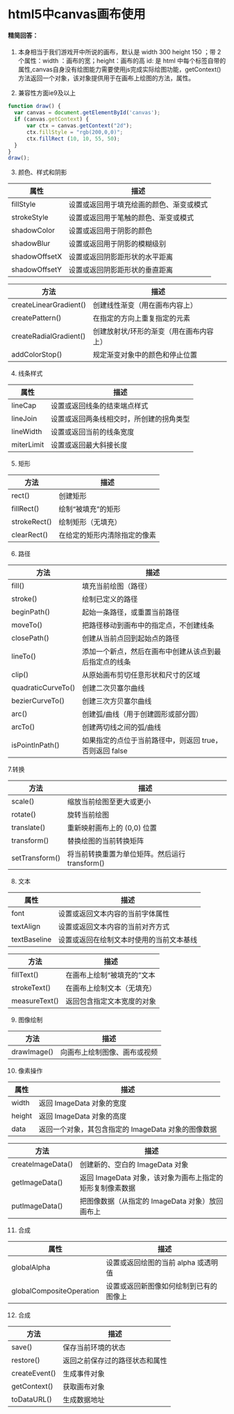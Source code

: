 # html5中canvas画布使用

#### 精简回答：

1. 本身相当于我们游戏开中所说的画布，默认是 width 300 height 150 ；带 2 个属性：width ：画布的宽；height：画布的高 id: 是 html 中每个标签自带的属性,canvas自身没有绘图能力需要使用js完成实际绘图功能，getContext()方法返回一个对象，该对象提供用于在画布上绘图的方法，属性。

2. 兼容性方面ie9及以上

```js
function draw() {
  var canvas = document.getElementById('canvas');
  if (canvas.getContext) {
      var ctx = canvas.getContext("2d");
      ctx.fillStyle = "rgb(200,0,0)";
      ctx.fillRect (10, 10, 55, 50);
  }
}
draw();
```

3. 颜色、样式和阴影

| 属性          | 描述                                     |
| ------------- | ---------------------------------------- |
| fillStyle     | 设置或返回用于填充绘画的颜色、渐变或模式 |
| strokeStyle   | 设置或返回用于笔触的颜色、渐变或模式     |
| shadowColor   | 设置或返回用于阴影的颜色                 |
| shadowBlur    | 设置或返回用于阴影的模糊级别             |
| shadowOffsetX | 设置或返回阴影距形状的水平距离           |
| shadowOffsetY | 设置或返回阴影距形状的垂直距离           |

| 方法                   | 描述                                    |
| ---------------------- | --------------------------------------- |
| createLinearGradient() | 创建线性渐变（用在画布内容上）          |
| createPattern()        | 在指定的方向上重复指定的元素            |
| createRadialGradient() | 创建放射状/环形的渐变（用在画布内容上） |
| addColorStop()         | 规定渐变对象中的颜色和停止位置          |

4. 线条样式

| 属性       | 描述                                     |
| ---------- | ---------------------------------------- |
| lineCap    | 设置或返回线条的结束端点样式             |
| lineJoin   | 设置或返回两条线相交时，所创建的拐角类型 |
| lineWidth  | 设置或返回当前的线条宽度                 |
| miterLimit | 设置或返回最大斜接长度                   |

5. 矩形

| 方法                                                         | 描述                         |
| ------------------------------------------------------------ | ---------------------------- |
| rect()| 创建矩形                     |
| fillRect()| 绘制“被填充”的矩形           |
| strokeRect() | 绘制矩形（无填充）           |
| clearRect()| 在给定的矩形内清除指定的像素 |

6. 路径

| 方法                                                         | 描述                                                    |
| ------------------------------------------------------------ | ------------------------------------------------------- |
| fill()| 填充当前绘图（路径）                                    |
| stroke()| 绘制已定义的路径                                        |
| beginPath()| 起始一条路径，或重置当前路径                            |
| moveTo()| 把路径移动到画布中的指定点，不创建线条                  |
| closePath()| 创建从当前点回到起始点的路径                            |
| lineTo()| 添加一个新点，然后在画布中创建从该点到最后指定点的线条  |
| clip() | 从原始画布剪切任意形状和尺寸的区域                      |
| quadraticCurveTo()| 创建二次贝塞尔曲线                                      |
| bezierCurveTo()| 创建三次方贝塞尔曲线                                    |
| arc() | 创建弧/曲线（用于创建圆形或部分圆）                     |
| arcTo()| 创建两切线之间的弧/曲线                                 |
| isPointInPath() | 如果指定的点位于当前路径中，则返回 true，否则返回 false |

7.转换

| 方法                                                         | 描述                                           |
| ------------------------------------------------------------ | ---------------------------------------------- |
| scale()| 缩放当前绘图至更大或更小                       |
| rotate() | 旋转当前绘图                                   |
| translate()| 重新映射画布上的 (0,0) 位置                    |
| transform()| 替换绘图的当前转换矩阵                         |
| setTransform() | 将当前转换重置为单位矩阵。然后运行 transform() |

8. 文本

| 属性                                                         | 描述                                     |
| ------------------------------------------------------------ | ---------------------------------------- |
| font| 设置或返回文本内容的当前字体属性         |
| textAlign | 设置或返回文本内容的当前对齐方式         |
| textBaseline | 设置或返回在绘制文本时使用的当前文本基线 |

| 方法                                                         | 描述                       |
| ------------------------------------------------------------ | -------------------------- |
| fillText() | 在画布上绘制“被填充的”文本 |
| strokeText()| 在画布上绘制文本（无填充） |
| measureText() | 返回包含指定文本宽度的对象 |

9. 图像绘制

| 方法                                                         | 描述                         |
| ------------------------------------------------------------ | ---------------------------- |
| drawImage()| 向画布上绘制图像、画布或视频 |

10. 像素操作

| 属性                                                         | 描述                                                |
| ------------------------------------------------------------ | --------------------------------------------------- |
| width| 返回 ImageData 对象的宽度                           |
| height| 返回 ImageData 对象的高度                           |
| data| 返回一个对象，其包含指定的 ImageData 对象的图像数据 |

| 方法                                                         | 描述                                                      |
| ------------------------------------------------------------ | --------------------------------------------------------- |
| createImageData() | 创建新的、空白的 ImageData 对象                           |
| getImageData() | 返回 ImageData 对象，该对象为画布上指定的矩形复制像素数据 |
| putImageData()| 把图像数据（从指定的 ImageData 对象）放回画布上           |

11. 合成

| 属性                                                         | 描述                                   |
| ------------------------------------------------------------ | -------------------------------------- |
| globalAlpha| 设置或返回绘图的当前 alpha 或透明值    |
| globalCompositeOperation | 设置或返回新图像如何绘制到已有的图像上 |

12. 合成

| 方法          | 描述                           |
| ------------- | ------------------------------ |
| save()        | 保存当前环境的状态             |
| restore()     | 返回之前保存过的路径状态和属性 |
| createEvent() |  生成事件对象                              |
| getContext()  |   获取画布对象                             |
| toDataURL()   |    生成数据地址                            |
